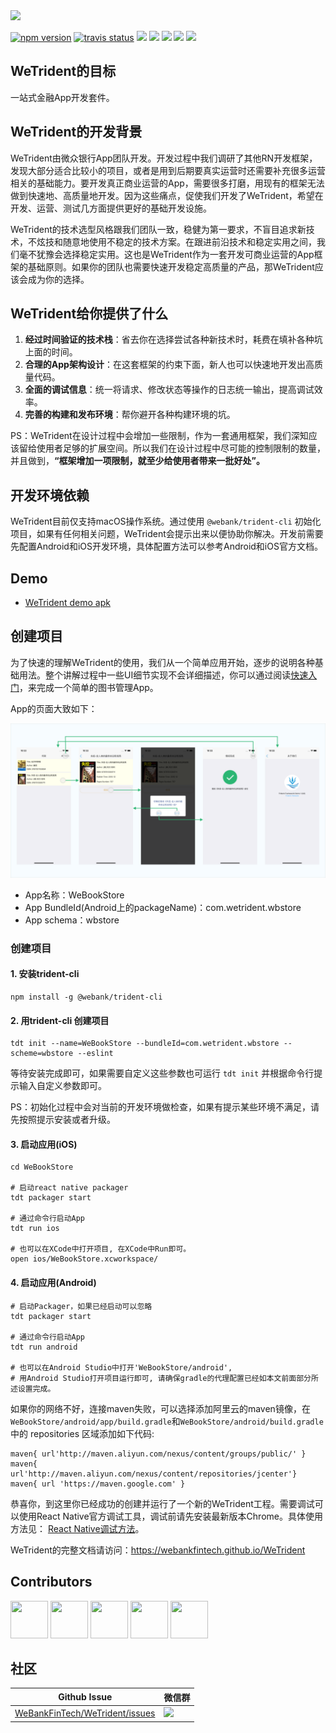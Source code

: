 <img width="500" src="https://user-images.githubusercontent.com/1309744/70851262-db06b400-1ecd-11ea-9032-824385710e7d.png" />

<br />

[![npm version](https://badge.fury.io/js/%40webank%2Ftrident.svg)](https://badge.fury.io/js/%40webank%2Ftrident)
[![travis status](https://api.travis-ci.org/WeBankFinTech/WeTrident.svg?branch=master)](https://travis-ci.org/WeBankFinTech/WeTrident)
[![](https://img.shields.io/badge/node-%3E%3D8.3.0-brightgreen.svg)](https://nodejs.org/en/)
[![](https://img.shields.io/badge/npm-%3E%3D5.8.0-brightgreen.svg)](https://nodejs.org/en/)
[![](https://img.shields.io/badge/git-%3E%3D2.9.0-brightgreen.svg)](https://git-scm.com/)
[![](https://img.shields.io/badge/fastlane-%3E%3D2.117.1-brightgreen.svg)](https://fastlane.tools/)
[![](https://img.shields.io/badge/pod-%3E%3D1.4.0-brightgreen.svg)](https://cocoapods.org/)

## WeTrident的目标

一站式金融App开发套件。

## WeTrident的开发背景

WeTrident由微众银行App团队开发。开发过程中我们调研了其他RN开发框架，发现大部分适合比较小的项目，或者是用到后期要真实运营时还需要补充很多运营相关的基础能力。要开发真正商业运营的App，需要很多打磨，用现有的框架无法做到快速地、高质量地开发。因为这些痛点，促使我们开发了WeTrident，希望在开发、运营、测试几方面提供更好的基础开发设施。

WeTrident的技术选型风格跟我们团队一致，稳健为第一要求，不盲目追求新技术，不炫技和随意地使用不稳定的技术方案。在跟进前沿技术和稳定实用之间，我们毫不犹豫会选择稳定实用。这也是WeTrident作为一套开发可商业运营的App框架的基础原则。如果你的团队也需要快速开发稳定高质量的产品，那WeTrident应该会成为你的选择。

## WeTrident给你提供了什么

1. **经过时间验证的技术栈**：省去你在选择尝试各种新技术时，耗费在填补各种坑上面的时间。
2. **合理的App架构设计**：在这套框架的约束下面，新人也可以快速地开发出高质量代码。
3. **全面的调试信息**：统一将请求、修改状态等操作的日志统一输出，提高调试效率。
4. **完善的构建和发布环境**：帮你避开各种构建环境的坑。

PS：WeTrident在设计过程中会增加一些限制，作为一套通用框架，我们深知应该留给使用者足够的扩展空间。所以我们在设计过程中尽可能的控制限制的数量，并且做到，**“框架增加一项限制，就至少给使用者带来一批好处”。**

## 开发环境依赖

WeTrident目前仅支持macOS操作系统。通过使用 `@webank/trident-cli` 初始化项目，如果有任何相关问题，WeTrident会提示出来以便协助你解决。开发前需要先配置Android和iOS开发环境，具体配置方法可以参考Android和iOS官方文档。

## Demo

- [WeTrident demo apk](https://github.com/WeBankFinTech/WeTrident/releases/download/untagged-717cba61f6eb59513bf7/WeTrident-1.0.2.apk)

## 创建项目

为了快速的理解WeTrident的使用，我们从一个简单应用开始，逐步的说明各种基础用法。整个讲解过程中一些UI细节实现不会详细描述，你可以通过阅读[快速入门](https://webankfintech.github.io/WeTrident/docs/getting-started)，来完成一个简单的图书管理App。

App的页面大致如下：

![](assets/images/webook-store.png)

- App名称：WeBookStore
- App BundleId(Android上的packageName)：com.wetrident.wbstore
- App schema：wbstore

### 创建项目

#### 1. 安装trident-cli

``` shell
npm install -g @webank/trident-cli
```

#### 2. 用trident-cli 创建项目

``` shell
tdt init --name=WeBookStore --bundleId=com.wetrident.wbstore --scheme=wbstore --eslint
```

等待安装完成即可，如果需要自定义这些参数也可运行 `tdt init` 并根据命令行提示输入自定义参数即可。

PS：初始化过程中会对当前的开发环境做检查，如果有提示某些环境不满足，请先按照提示安装或者升级。

#### 3. 启动应用(iOS)

``` shell
cd WeBookStore

# 启动react native packager
tdt packager start

# 通过命令行启动App
tdt run ios 

# 也可以在XCode中打开项目, 在XCode中Run即可。
open ios/WeBookStore.xcworkspace/
```

#### 4. 启动应用(Android)

```shell
# 启动Packager，如果已经启动可以忽略
tdt packager start

# 通过命令行启动App
tdt run android

# 也可以在Android Studio中打开'WeBookStore/android', 
# 用Android Studio打开项目运行即可, 请确保gradle的代理配置已经如本文前面部分所述设置完成。
```

如果你的网络不好，连接maven失败，可以选择添加阿里云的maven镜像，在`WeBookStore/android/app/build.gradle`和`WeBookStore/android/build.gradle`中的 repositories 区域添加如下代码:

```
maven{ url'http://maven.aliyun.com/nexus/content/groups/public/' }
maven{ url'http://maven.aliyun.com/nexus/content/repositories/jcenter'}
maven{ url 'https://maven.google.com' }
```

恭喜你，到这里你已经成功的创建并运行了一个新的WeTrident工程。需要调试可以使用React Native官方调试工具，调试前请先安装最新版本Chrome。具体使用方法见： [React Native调试方法](https://facebook.github.io/react-native/docs/0.51/debugging)。

WeTrident的完整文档请访问：https://webankfintech.github.io/WeTrident

## Contributors
<div>
  <a href="https://github.com/erichua23"><img width="60" height="60" src="https://avatars0.githubusercontent.com/u/1309744?s=460&v=4" /></a>
  <a href="https://github.com/rcrab"><img width="60" height="60" src="https://avatars3.githubusercontent.com/u/58885868?s=460&v=4" /></a>
  <a href="https://github.com/lhtin"><img width="60" height="60" src="https://avatars0.githubusercontent.com/u/13173904?s=460&v=4" /></a>
  <a href="https://github.com/yatessss"><img width="60" height="60" src="https://avatars2.githubusercontent.com/u/13636879?s=460&v=4" /></a>
  <a href="https://github.com/AKB48"><img width="60" height="60" src="https://avatars2.githubusercontent.com/u/4182867?s=460&v=4" /></a>
</div>

## 社区

| Github Issue | 微信群 |
| ------ | ------ |
| [WeBankFinTech/WeTrident/issues](https://github.com/WeBankFinTech/WeTrident/issues) | <img src="https://webankfintech.github.io/WeTrident/docs/assets/images/wechat-qrcode.png" width="60" /> |
